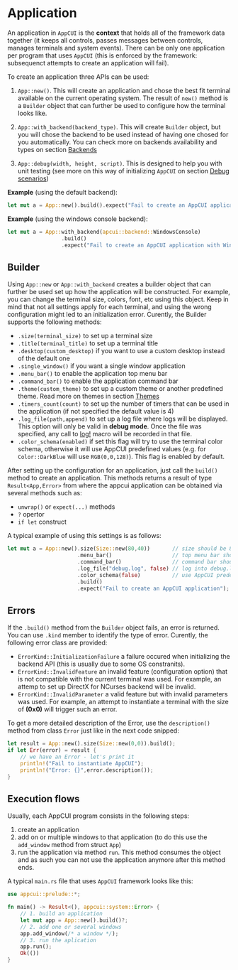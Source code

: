 # Application

An application in `AppCUI` is the **context** that holds all of the framework data together (it keeps all controls, passes messages between controls, manages terminals and system events). There can be only one application per program that uses `AppCUI` (this is enforced by the framework: subsequenct attempts to create an application will fail).

To create an application three APIs can be used:
1. `App::new()`. This will create an application and chose the best fit terminal available on the current operating system. The result of `new()` method is a `Builder` object that can further be used to configure how the terminal looks like.

2. `App::with_backend(backend_type)`. This will create `Builder` object, but you will chose the backend to be used instead of having one chosed for you automatically. You can check more on backends availability and types on section [Backends](backends.md)

3. `App::debug(width, height, script)`. This is designed to help you with unit testing (see more on this way of initializing `AppCUI` on section [Debug scenarios](debug_scenarious.md)) 

**Example** (using the default backend):
```rs
let mut a = App::new().build().expect("Fail to create an AppCUI application");
```

**Example** (using the windows console backend):
```rs
let mut a = App::with_backend(apcui::backend::WindowsConsole)
                 .build()
                 .expect("Fail to create an AppCUI application with WindowsConsole backend");
```

## Builder

Using `App::new` or `App::with_backend` creates a builder object that can further be used set up how the application will be constructed. For example, you can change the terminal size, colors, font, etc using this object. Keep in mind that not all settings apply for each terminal, and using the wrong configuration might led to an initialization error. Curently, the Builder supports the following methods:
* `.size(terminal_size)` to set up a terminal size
* `.title(terminal_title)` to set up a terminal title
* `.desktop(custom_desktop)` if you want to use a custom desktop instead of the default one
* `.single_window()` if you want a single window application
* `.menu_bar()` to enable the application top menu bar
* `.command_bar()` to enable the application command bar
* `.theme(custom_theme)` to set up a custom theme or another predefined theme. Read more on themes in section [Themes](chapter-6/themes.md)
* `.timers_count(count)` to set up the number of timers that can be used in the application (if not specified the default value is 4)
* `.log_file(path,append)` to set up a log file where logs will be displayed. This option will only be valid in **debug mode**. Once the file was specified, any call to [log!](logging.md) macro will be recorded in that file.
* `.color_schema(enabled)` if set this flag will try to use the terminal color schema, otherwise it will use AppCUI predefined values (e.g. for `Color::DarkBlue` will use `RGB(0,0,128)`). This flag is enabled by default.

After setting up the configuration for an application, just call the `build()` method to create an application. This methods returns a result of type `Result<App,Error>` from where the appcui application can be obtained via several methods such as:
* `unwrap()` or `expect(...)` methods
* `?` opertor
* `if let` construct

A typical example of using this settings is as follows:
```rs
let mut a = App::new().size(Size::new(80,40))       // size should be 80x25 chars
                      .menu_bar()                   // top menu bar should be enabled
                      .command_bar()                // command bar should be enabled
                      .log_file("debug.log", false) // log into debug.log
                      .color_schema(false)          // use AppCUI predefined colors
                      .build()
                      .expect("Fail to create an AppCUI application");
```

## Errors

If the `.build()` method from the `Builder` object fails, an error is returned. You can use `.kind` member to identify the type of error. Curently, the following error class are provided:
* `ErrorKind::InitializationFailure` a failure occured when initializing the backend API (this is usually due to some OS constranits). 
* `ErrorKind::InvalidFeature` an invalid feature (configuration option) that is not compatible with the current terminal was used. For example, an attemp to set up DirectX for NCurses backend will be invalid.
* `ErrorKind::InvalidParameter` a valid feature but with invalid parameters was used. For example, an attempt to instantiate a terminal with the size of **(0x0)** will trigger such an error.

To get a more detailed description of the Error, use the `description()` method from class `Error` just like in the next code snipped:
```rs
let result = App::new().size(Size::new(0,0)).build();
if let Err(error) = result {
    // we have an Error - let's print it
    println!("Fail to instantiate AppCUI");
    println!("Error: {}",error.description());
}
```

## Execution flows

Usually, each AppCUI program consists in the following steps:
1. create an application
2. add on or multiple windows to that application (to do this use the `add_window` method from struct `App`)
3. run the application via method `run`. This method consumes the object and as such you can not use the application anymore after this method ends.

A typical `main.rs` file that uses `AppCUI` framework looks like this:
```rs
use appcui::prelude::*;

fn main() -> Result<(), appcui::system::Error> {
    // 1. build an application
    let mut app = App::new().build()?;
    // 2. add one or several windows
    app.add_window(/* a window */);
    // 3. run the aplication
    app.run();
    Ok(())
}
```